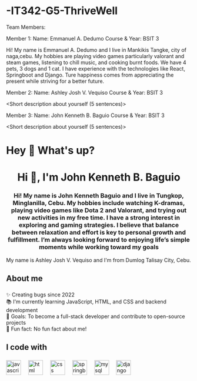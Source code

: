 # -IT342-G5-ThriveWell

Team Members:

Member 1:
Name: Emmanuel A. Dedumo
Course & Year: BSIT 3


Hi! My name is Emmanuel A. Dedumo and I live in Mankikis Tangke, city of naga,cebu. My hobbies are playing video games particularly valorant and steam games, listening to chill music, and cooking burnt foods. We have 4 pets, 3 dogs and 1 cat. I have experience with the technologies like React, Springboot and Django. Ture happiness comes from appreciating the present while striving for a better future.

Member 2:
Name: Ashley Josh V. Vequiso
Course & Year: BSIT 3

<Short description about yourself (5 sentences)>


Member 3:
Name: John Kenneth B. Baguio
Course & Year: BSIT 3


<Short description about yourself (5 sentences)>
<h1 align="left">Hey 👋 What's up?</h1>

<h1 align="center">Hi 👋, I'm John Kenneth B. Baguio</h1>
<h3 align="center">Hi! My name is John Kenneth Baguio and I live in Tungkop, Minglanilla, Cebu. My hobbies include watching K-dramas, playing video games like Dota 2 and Valorant, and trying out new activities in my free time. I have a strong interest in exploring and gaming strategies. I believe that balance between relaxation and effort is key to personal growth and fulfillment. I’m always looking forward to enjoying life’s simple moments while working toward my goals</h3>

<p align="left">My name is Ashley Josh V. Vequiso and I'm from Dumlog Talisay City, Cebu.</p>

###

<h2 align="left">About me</h2>

###

<p align="left">✨ Creating bugs since 2022<br>📚 I'm currently learning JavaScript, HTML, and CSS and backend development<br>🎯 Goals: To become a full-stack developer and contribute to open-source projects<br>🎲 Fun fact: No fun fact about me!</p>

###

<h2 align="left">I code with</h2>

###

<div align="left">
  <img src="https://cdn.jsdelivr.net/gh/devicons/devicon/icons/javascript/javascript-original.svg" height="40" alt="javascript logo"  />
  <img width="12" />
  <img src="https://cdn.jsdelivr.net/gh/devicons/devicon/icons/html5/html5-original.svg" height="40" alt="html logo"  />
  <img width="12" />
  <img src="https://cdn.jsdelivr.net/gh/devicons/devicon/icons/css3/css3-original.svg" height="40" alt="css logo"  />
  <img width="12" />
  <img src="https://cdn.jsdelivr.net/gh/devicons/devicon/icons/spring/spring-original.svg" height="40" alt="springboot logo"  />
  <img width="12" />
  <img src="https://cdn.jsdelivr.net/gh/devicons/devicon/icons/mysql/mysql-original.svg" height="40" alt="mysql logo"  />
  <img width="12" />
  <img src="https://cdn.jsdelivr.net/gh/devicons/devicon/icons/django/django-original.svg" height="40" alt="django logo"  />
</div>

###
